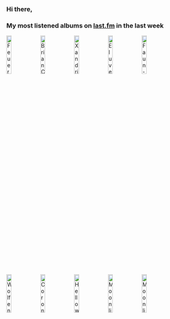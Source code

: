 ### Hi there, 

### My most listened albums on [last.fm](https://www.last.fm/user/jfdesignnet) in the last week

[<img src='https://lastfm.freetls.fastly.net/i/u/300x300/623874e62efd6244b450eb662363282c.jpg' width='16%' height='16%' alt='Feuerschwanz - Fegefeuer (Deluxe Version)'>](https://www.last.fm/music/feuerschwanz/fegefeuer%2b%2528deluxe%2bversion%2529)&nbsp;
[<img src='https://lastfm.freetls.fastly.net/i/u/300x300/4e0b52b333b7a25bc322d91998836c5f.jpg' width='16%' height='16%' alt='Brian Crain - Deep Focus Piano Study Playlist'>](https://www.last.fm/music/brian%2bcrain/deep%2bfocus%2bpiano%2bstudy%2bplaylist)&nbsp;
[<img src='https://lastfm.freetls.fastly.net/i/u/300x300/d3aaad8bc8b243eec3611d4a6c5fc7d4.png' width='16%' height='16%' alt='Xandria - Sacrificium'>](https://www.last.fm/music/xandria/sacrificium)&nbsp;
[<img src='https://lastfm.freetls.fastly.net/i/u/300x300/fb2f8081afecbab3dea25a40ec1a551c.jpg' width='16%' height='16%' alt='Eluveitie - Slania (10 Years)'>](https://www.last.fm/music/eluveitie/slania%2b%252810%2byears%2529)&nbsp;
[<img src='https://lastfm.freetls.fastly.net/i/u/300x300/69e384c5c9be75f8699edb852e6de743.jpg' width='16%' height='16%' alt='Faun - Pagan'>](https://www.last.fm/music/faun/pagan)&nbsp;
<br>
[<img src='https://lastfm.freetls.fastly.net/i/u/300x300/53427f717a5b49c5b8e71a90a59f4cb9.jpg' width='16%' height='16%' alt='Wolfenmond - Flammenspiel & Schattenklang'>](https://www.last.fm/music/wolfenmond/flammenspiel%2b%2526%2bschattenklang)&nbsp;
[<img src='https://lastfm.freetls.fastly.net/i/u/300x300/7b6f1e5c82e9ee77afccc2c2a103ad97.jpg' width='16%' height='16%' alt='Coronatus - Secrets Of Nature'>](https://www.last.fm/music/coronatus/secrets%2bof%2bnature)&nbsp;
[<img src='https://lastfm.freetls.fastly.net/i/u/300x300/fcdaef7fd7c224b431c0bed6825a6110.jpg' width='16%' height='16%' alt='Helloween - United Alive In Madrid'>](https://www.last.fm/music/helloween/united%2balive%2bin%2bmadrid)&nbsp;
[<img src='https://lastfm.freetls.fastly.net/i/u/300x300/d8b20dd32e9a9f88d2b2002214a06efc.jpg' width='16%' height='16%' alt='Moonlight Haze - De Rerum Natura'>](https://www.last.fm/music/moonlight%2bhaze/de%2brerum%2bnatura)&nbsp;
[<img src='https://lastfm.freetls.fastly.net/i/u/300x300/b4b359ce33ad7f9da03d3aef9424aed4.jpg' width='16%' height='16%' alt='Moonlight Haze - Animus'>](https://www.last.fm/music/moonlight%2bhaze/animus)&nbsp;
<br>
